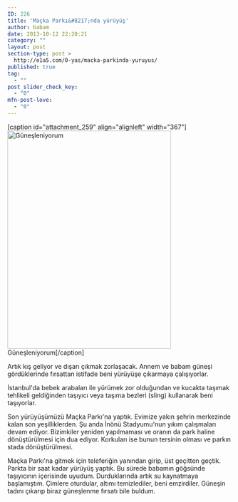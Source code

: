 ```yaml
---
ID: 226
title: 'Maçka Parkı&#8217;nda yürüyüş'
author: babam
date: 2013-10-12 22:20:21
category: ""
layout: post
section-type: post >
  http://e1a5.com/0-yas/macka-parkinda-yuruyus/
published: true
tag:
  - ""
post_slider_check_key:
  - "0"
mfn-post-love:
  - "0"
---
```

[caption id="attachment_259" align="alignleft" width="367"]<a href="http://e1a5.com/wp-content/uploads/2013/10/macka_parki.jpg"><img class=" wp-image-259 " alt="Güneşleniyorum" src="http://e1a5.com/wp-content/uploads/2013/10/macka_parki.jpg" width="367" height="490" /></a> Güneşleniyorum[/caption]

Artık kış geliyor ve dışarı çıkmak zorlaşacak. Annem ve babam güneşi gördüklerinde fırsattan istifade beni yürüyüşe çıkarmaya çalışıyorlar.

İstanbul'da bebek arabaları ile yürümek zor olduğundan ve kucakta taşımak tehlikeli geldiğinden taşıyıcı veya taşıma bezleri (sling) kullanarak beni taşıyorlar.

Son yürüyüşümüzü Maçka Parkı'na yaptık. Evimize yakın şehrin merkezinde kalan son yeşilliklerden. Şu anda İnönü Stadyumu'nun yıkım çalışmaları devam ediyor. Bizimkiler yeniden yapılmaması ve oranın da park haline dönüştürülmesi için dua ediyor. Korkuları ise bunun tersinin olması ve parkın stada dönüştürülmesi.

Maçka Parkı'na gitmek için teleferiğin yanından girip, üst geçitten geçtik. Parkta bir saat kadar yürüyüş yaptık. Bu sürede babamın göğsünde taşıyıcının içerisinde uyudum. Durduklarında artık su kaynatmaya başlamıştım. Çimlere oturdular, altımı temizlediler, beni emzirdiler. Güneşin tadını çıkarıp biraz güneşlenme fırsatı bile buldum.
